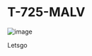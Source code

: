 # T-725-MALV
![image](https://github.com/user-attachments/assets/59699e57-b746-437d-8e6e-ff4a81ca36ef)

Letsgo